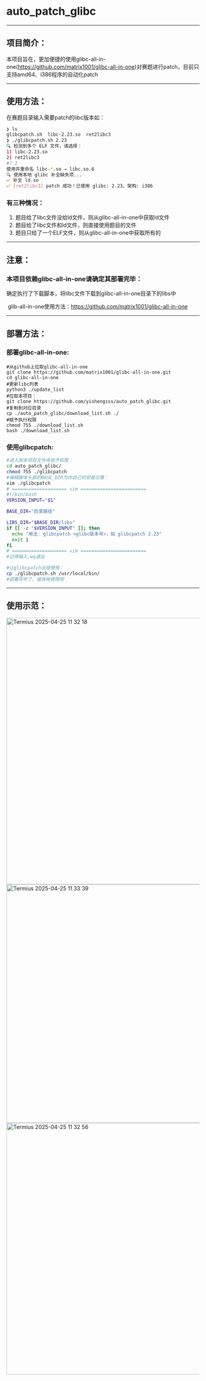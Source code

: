 # auto_patch_glibc

------

## 项目简介：

本项目旨在，更加便捷的使用glibc-all-in-one(https://github.com/matrix1001/glibc-all-in-one)对赛题进行patch，目前只支持amd64、i386程序的自动化patch

------

## 使用方法：

在赛题目录输入需要patch的libc版本如：

```bash
❯ ls
glibcpatch.sh  libc-2.23.so  ret2libc3
❯ ./glibcpatch.sh 2.23
🔍 检测到多个 ELF 文件，请选择：
1) libc-2.23.so
2) ret2libc3
#? 2
使用并重命名 libc-*.so → libc.so.6
🔍 使用本地 glibc 补全缺失项...
✅ 补全 ld.so
✅ [ret2libc3] patch 成功！已使用 glibc: 2.23，架构: i386
```

### 有三种情况：

1. 题目给了libc文件没给ld文件，则从glibc-all-in-one中获取ld文件
2. 题目给了libc文件和ld文件，则直接使用题目的文件
3. 题目只给了一个ELF文件，则从glibc-all-in-one中获取所有的

------

## 注意：

### 本项目依赖glibc-all-in-one请确定其部署完毕：

​	确定执行了下载脚本，将libc文件下载到glibc-all-in-one目录下的libs中

​	glib-all-in-one使用方法：https://github.com/matrix1001/glibc-all-in-one

------

## 部署方法：

### 部署glibc-all-in-one:

```shell
#从github上拉取glibc-all-in-one
git clone https://github.com/matrix1001/glibc-all-in-one.git
cd glibc-all-in-one
#更新libc列表
python3 ./update_list
#拉取本项目：
git clone https://github.com/yishengsss/auto_patch_glibc.git
#复制到对应目录
cp ./auto_patch_glibc/download_list.sh ./
#赋予执行权限
chmod 755 ./download_list.sh
bash ./download_list.sh
```

### 使用glibcpatch:

```bash
#进入到本项目文件夹给予权限：
cd auto_patch_glibc/
chmod 755 ./glibcpatch
#编辑脚本头部的BASE_DIR为你自己的安装位置：
vim ./glibcpatch
# ==================== vim ========================
#!/bin/bash
VERSION_INPUT="$1"

BASE_DIR="目录路径"

LIBS_DIR="$BASE_DIR/libs"
if [[ -z "$VERSION_INPUT" ]]; then
  echo "用法: glibcpatch <glibc版本号>，如 glibcpatch 2.23"
  exit 1
fi
# ==================== vim ========================
#记得输入:wq退出

#让glibcpatch全局使用：
cp ./glibcpatch.sh /usr/local/bin/
#部署完毕了，愉快地使用吧
```

------

## 使用示范：

<img width="694" alt="Termius 2025-04-25 11 32 18" src="https://github.com/user-attachments/assets/9e882629-0b74-4eee-aa15-84308002c0a5" />
<img width="621" alt="Termius 2025-04-25 11 33 39" src="https://github.com/user-attachments/assets/c32c9b9f-1cb7-47e6-a7cb-c7356fa332dc" />
<img width="655" alt="Termius 2025-04-25 11 32 56" src="https://github.com/user-attachments/assets/669b0069-16fd-4b34-92e4-b41fb94b109f" />




